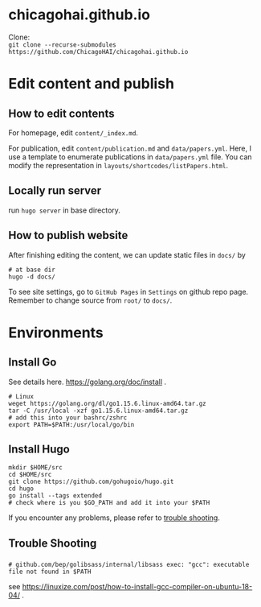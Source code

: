 # chicagohai.github.io

Clone:  
`git clone --recurse-submodules https://github.com/ChicagoHAI/chicagohai.github.io`

# Edit content and publish

## How to edit contents
For homepage, edit `content/_index.md`.

For publication, edit `content/publication.md` and `data/papers.yml`. Here, I use a template to enumerate publications in `data/papers.yml` file. You can modify the representation in `layouts/shortcodes/listPapers.html`.

## Locally run server
run `hugo server` in base directory.

## How to publish website
After finishing editing the content, we can update static files in `docs/` by
```
# at base dir
hugo -d docs/
```
To see site settings, go to `GitHub Pages` in `Settings` on github repo page. Remember to change source from `root/` to `docs/`.

# Environments
## Install Go
See details here. https://golang.org/doc/install .
```
# Linux
weget https://golang.org/dl/go1.15.6.linux-amd64.tar.gz
tar -C /usr/local -xzf go1.15.6.linux-amd64.tar.gz
# add this into your bashrc/zshrc
export PATH=$PATH:/usr/local/go/bin
```

## Install Hugo
```
mkdir $HOME/src
cd $HOME/src
git clone https://github.com/gohugoio/hugo.git
cd hugo
go install --tags extended
# check where is you $GO_PATH and add it into your $PATH
```
If you encounter any problems, please refer to [trouble shooting](#Trouble-Shooting).

## Trouble Shooting
### 
`# github.com/bep/golibsass/internal/libsass
exec: "gcc": executable file not found in $PATH`

see https://linuxize.com/post/how-to-install-gcc-compiler-on-ubuntu-18-04/ .